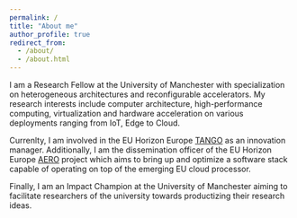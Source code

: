 ```yaml
---
permalink: /
title: "About me"
author_profile: true
redirect_from: 
  - /about/
  - /about.html
---
```



I am a Research Fellow at the University of Manchester with specialization on heterogeneous architectures and reconfigurable accelerators. My research interests include computer architecture, high-performance computing, virtualization and hardware acceleration on various deployments ranging from IoT, Edge to Cloud. 

Currenlty, I am involved in the EU Horizon Europe [TANGO](https://tango-project.eu/) as an innovation manager. Additionally, I am the dissemination officer of the EU Horizon Europe [AERO](https://aero-project.eu/) project which aims to bring up and optimize a software stack capable of operating on top of the emerging EU cloud processor.

Finally, I am an Impact Champion at the University of Manchester aiming to facilitate researchers of the university towards productizing their research ideas.
